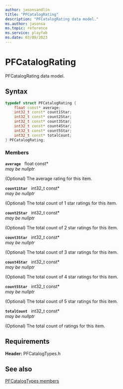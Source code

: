 ```yaml
---
author: jasonsandlin
title: "PFCatalogRating"
description: "PFCatalogRating data model."
ms.author: jasonsa
ms.topic: reference
ms.service: playfab
ms.date: 03/09/2023
---
```


# PFCatalogRating  

PFCatalogRating data model.  

## Syntax  
  
```cpp
typedef struct PFCatalogRating {  
    float const* average;  
    int32_t const* count1Star;  
    int32_t const* count2Star;  
    int32_t const* count3Star;  
    int32_t const* count4Star;  
    int32_t const* count5Star;  
    int32_t const* totalCount;  
} PFCatalogRating;  
```
  
### Members  
  
**`average`** &nbsp; float const*  
*may be nullptr*  
  
(Optional) The average rating for this item.
  
**`count1Star`** &nbsp; int32_t const*  
*may be nullptr*  
  
(Optional) The total count of 1 star ratings for this item.
  
**`count2Star`** &nbsp; int32_t const*  
*may be nullptr*  
  
(Optional) The total count of 2 star ratings for this item.
  
**`count3Star`** &nbsp; int32_t const*  
*may be nullptr*  
  
(Optional) The total count of 3 star ratings for this item.
  
**`count4Star`** &nbsp; int32_t const*  
*may be nullptr*  
  
(Optional) The total count of 4 star ratings for this item.
  
**`count5Star`** &nbsp; int32_t const*  
*may be nullptr*  
  
(Optional) The total count of 5 star ratings for this item.
  
**`totalCount`** &nbsp; int32_t const*  
*may be nullptr*  
  
(Optional) The total count of ratings for this item.
  
  
## Requirements  
  
**Header:** PFCatalogTypes.h
  
## See also  
[PFCatalogTypes members](../pfcatalogtypes_members.md)  

  
  

